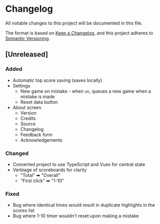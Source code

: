 # Changelog
All notable changes to this project will be documented in this file.

The format is based on [Keep a Changelog](https://keepachangelog.com/en/1.0.0/),
and this project adheres to [Semantic Versioning](https://semver.org/spec/v2.0.0.html).

## [Unreleased]
### Added
- Automatic top score saving (saves locally)
- Settings
  - New game on mistake - when `on`, queues a new game when a mistake is made
  - Reset data button
- About screen
  - Version
  - Credits
  - Source
  - Changelog
  - Feedback form
  - Acknowledgements

### Changed
- Converted project to use TypeScript and Vuex for central state
- Verbiage of scoreboards for clarity
  - "Total" ➡ "Overall"
  - "First click" ➡ "1-10"

### Fixed
- Bug where identical times would result in duplicate highlights in the scores list
- Bug where 1-10 timer wouldn't reset upon making a mistake